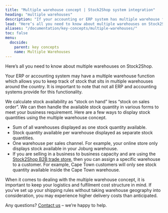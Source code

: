 ```yaml
---
title: "Multiple warehouse concept | Stock2Shop system integration"
heading: "multiple warehouses"
description: "If your accounting or ERP system has multiple warehouse functionality, the Stock2Shop integration can handle the concept in a variety of ways. Let us help you tailor the perfect solution for your business. Find out more!"
lead: "Here’s all you need to know about multiple warehouses on Stock2Shop."
aliases: "/documentation/key-concepts/multiple-warehouses/"
toc: false
menu:
  docside:
    parent: key concepts
    name: Multiple Warehouses
---
```


Here’s all you need to know about multiple warehouses on Stock2Shop.

Your ERP or accounting system may have a multiple warehouse function which allows you to keep track of stock that sits in multiple warehouses around the country. It is important to note that not all ERP and accounting systems provide for this functionality.  
  
We calculate stock availability as “stock on hand” less “stock on sales order”. We can then handle the available stock quantity in various forms to meet your business requirement. Here are a few ways to display stock quantities using the multiple warehouse concept.

*   Sum of all warehouses displayed as one stock quantity available.
*   Stock quantity available per warehouse displayed as separate stock quantities.
*   One warehouse per sales channel. For example, your online store only displays stock available in your Joburg warehouse.
*   If you are selling in a business to business capacity and are using the [Stock2Shop B2B trade store,](/b2b-shopping-cart/ "B2B Shopping Cart") then you can assign a specific warehouse to a customer. For example, Cape Town customers will only see stock quantity available inside the Cape Town warehouse.

When it comes to dealing with the multiple warehouse concept, it is important to keep your logistics and fulfilment cost structure in mind. If you’ve set up your shipping rules without taking warehouse geography into consideration, you may experience higher delivery costs than anticipated.  
  
Any questions? [Contact us](https://www.stock2shop.com/contact-us/) – we’re happy to help.